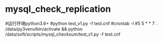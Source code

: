 # mysql_check_replication
#运行环境python3.6+
#python test_v1.py -f test.cnf
#crontab -l
#5 5 * * 7 . /data/py3venv/bin/activate && python /data/soft/scripts/mysql_checksum/test_v1.py  -f test.cnf
